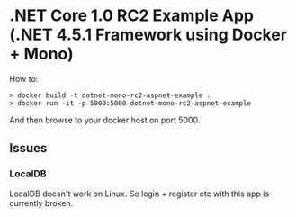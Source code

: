 # .NET Core 1.0 RC2 Example App (.NET 4.5.1 Framework using Docker + Mono)

How to:
```
> docker build -t dotnet-mono-rc2-aspnet-example .
> docker run -it -p 5000:5000 dotnet-mono-rc2-aspnet-example
```
And then browse to your docker host on port 5000.

## Issues

### LocalDB
LocalDB doesn't work on Linux. So login + register etc with this app is currently broken.
